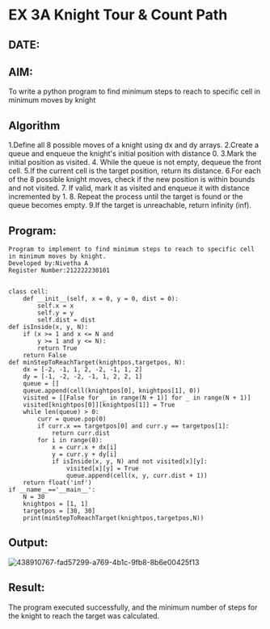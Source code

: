 # EX 3A Knight Tour & Count Path
## DATE:
## AIM:
To write a python program to find minimum steps to reach to specific cell in minimum moves by knight


## Algorithm
1.Define all 8 possible moves of a knight using dx and dy arrays.
2.Create a queue and enqueue the knight's initial position with distance 0.
3.Mark the initial position as visited.
4. While the queue is not empty, dequeue the front cell.
5.If the current cell is the target position, return its distance.
6.For each of the 8 possible knight moves, check if the new position is within bounds and not visited.
7. If valid, mark it as visited and enqueue it with distance incremented by 1.
8. Repeat the process until the target is found or the queue becomes empty.
9.If the target is unreachable, return infinity (inf).


## Program:
```
Program to implement to find minimum steps to reach to specific cell in minimum moves by knight.
Developed by:Nivetha A 
Register Number:212222230101  

```
```

class cell:
    def __init__(self, x = 0, y = 0, dist = 0):
        self.x = x
        self.y = y
        self.dist = dist
def isInside(x, y, N):
    if (x >= 1 and x <= N and
        y >= 1 and y <= N):
        return True
    return False
def minStepToReachTarget(knightpos,targetpos, N):
    dx = [-2, -1, 1, 2, -2, -1, 1, 2]
    dy = [-1, -2, -2, -1, 1, 2, 2, 1]
    queue = []
    queue.append(cell(knightpos[0], knightpos[1], 0))
    visited = [[False for _ in range(N + 1)] for _ in range(N + 1)]
    visited[knightpos[0]][knightpos[1]] = True
    while len(queue) > 0:
        curr = queue.pop(0)
        if curr.x == targetpos[0] and curr.y == targetpos[1]:
            return curr.dist
        for i in range(8):
            x = curr.x + dx[i]
            y = curr.y + dy[i]
            if isInside(x, y, N) and not visited[x][y]:
                visited[x][y] = True
                queue.append(cell(x, y, curr.dist + 1))
    return float('inf')
if __name__=='__main__':
    N = 30
    knightpos = [1, 1]
    targetpos = [30, 30]
    print(minStepToReachTarget(knightpos,targetpos,N))
```
## Output:

![438910767-fad57299-a769-4b1c-9fb8-8b6e00425f13](https://github.com/user-attachments/assets/0ba47f77-0c60-4052-92ca-32ac20f66d42)


## Result:
The program executed successfully, and the minimum number of steps for the knight to reach the target was calculated.

